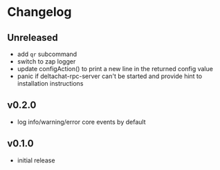 # Changelog

## Unreleased

- add `qr` subcommand
- switch to zap logger
- update configAction() to print a new line in the returned config value
- panic if deltachat-rpc-server can't be started and provide hint to installation instructions

## v0.2.0

- log info/warning/error core events by default

## v0.1.0

- initial release

